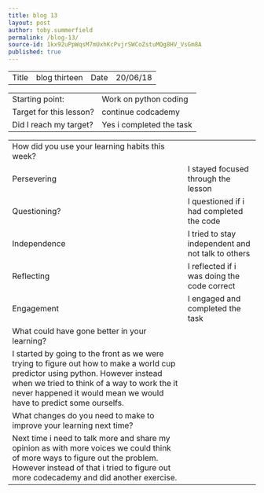 ```yaml
---
title: blog 13
layout: post
author: toby.summerfield
permalink: /blog-13/
source-id: 1kx92uPpWqsM7mUxhKcPvjrSWCoZstuMQg8HV_VsGm8A
published: true
---
```

<table>
  <tr>
    <td>Title</td>
    <td> blog thirteen</td>
    <td>Date</td>
    <td>20/06/18</td>
  </tr>
</table>


<table>
  <tr>
    <td>Starting point:</td>
    <td>Work on python coding</td>
  </tr>
  <tr>
    <td>Target for this lesson?</td>
    <td>continue codcademy</td>
  </tr>
  <tr>
    <td>Did I reach my target? </td>
    <td>Yes i completed the task</td>
  </tr>
</table>


<table>
  <tr>
    <td>How did you use your learning habits this week?</td>
    <td></td>
  </tr>
  <tr>
    <td>Persevering</td>
    <td>I stayed focused through the lesson</td>
  </tr>
  <tr>
    <td>Questioning?</td>
    <td>I questioned if i had completed the code</td>
  </tr>
  <tr>
    <td>Independence</td>
    <td>I tried to stay independent and not talk to others</td>
  </tr>
  <tr>
    <td>Reflecting</td>
    <td>I reflected if i was doing the code correct</td>
  </tr>
  <tr>
    <td>Engagement</td>
    <td>I engaged and completed the task</td>
  </tr>
  <tr>
    <td>What could have gone better in your learning?</td>
    <td></td>
  </tr>
  <tr>
    <td>I started by going to the front as we were trying to figure out how to make a world cup predictor using python. However instead when we tried to think of a way to work the it never happened it would mean we would have to predict some ourselfs.</td>
    <td></td>
  </tr>
  <tr>
    <td>What changes do you need to make to improve your learning next time?</td>
    <td></td>
  </tr>
  <tr>
    <td>Next time i need to talk more and share my opinion as with more voices we could think of more ways to figure out the problem. However instead of that i tried to figure out more codecademy and did another exercise.</td>
    <td></td>
  </tr>
</table>


